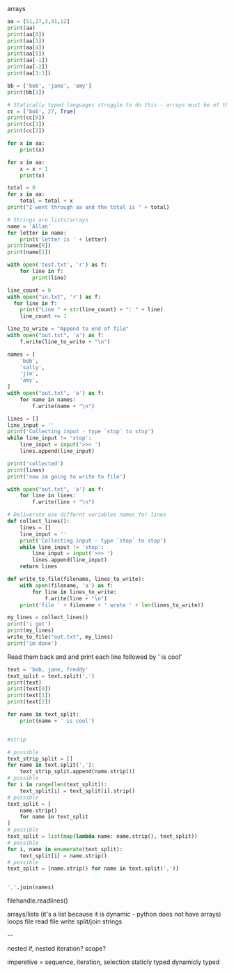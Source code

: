 arrays

```python
aa = [51,27,3,91,12]
print(aa)
print(aa[0])
print(aa[1])
print(aa[4])
print(aa[5])
print(aa[-1])
print(aa[-2])
print(aa[1:3])

bb = ['bob', 'jane', 'amy']
print(bb[1])

# Statically typed languages struggle to do this - arrays must be of the same type
cc = ['bob', 27, True]
print(cc[0])
print(cc[1])
print(cc[2])
```

```python
for x in aa:
    print(x)
```

```python
for x in aa:
    x = x + 1
    print(x)
```

```python
total = 0
for x in aa:
    total = total + x
print("I went through aa and the total is " + total)
```


```python
# Strings are lists/arrays
name = 'Allan'
for letter in name:
    print('letter is ' + letter)
print(name[0])
print(name[1])
```


```python
with open('test.txt', 'r') as f:
    for line in f:
        print(line)
```

```python
line_count = 0
with open("in.txt", 'r') as f:
  for line in f:
    print("Line " + str(line_count) + ": " + line)
    line_count += 1
```

```python
line_to_write = "Append to end of file"
with open("out.txt", 'a') as f:
    f.write(line_to_write + "\n")
```



```python
names = [
    'bob',
    'sally',
    'jim',
    'amy',
]
with open("out.txt", 'a') as f:
    for name in names:
        f.write(name + "\n")
```


```python
lines = []
line_input = ''
print('Collecting input - type `stop` to stop')
while line_input != 'stop':
    line_input = input('>>> ')
    lines.append(line_input)

print('collected')
print(lines)
print('now im going to write to file')

with open("out.txt", 'a') as f:
    for line in lines:
        f.write(line + "\n")
```



```python
# Deliverate use differnt variables names for lines
def collect_lines():
    lines = []
    line_input = ''
    print('Collecting input - type `stop` to stop')
    while line_input != 'stop':
        line_input = input('>>> ')
        lines.append(line_input)
    return lines

def write_to_file(filename, lines_to_write):
    with open(filename, 'a') as f:
        for line in lines_to_write:
            f.write(line + "\n")
    print('file ' + filename + ' wrote ' + len(lines_to_write))

my_lines = collect_lines()
print('i got')
print(my_lines)
write_to_file("out.txt", my_lines)
print('im done')
```

Read them back and and print each line followed by ' is cool'


```python
text = 'bob, jane, freddy'
text_split = text.split(',')
print(text)
print(text[0])
print(text[1])
print(text[2])

for name in text_split:
    print(name + ' is cool')


#strip

# possible
text_strip_split = []
for name in text.split(','):
    text_strip_split.append(name.strip())
# possible
for i in range(len(text_split)):
    text_split[i] = text_split[i].strip()
# possible
text_split = [
    name.strip()
    for name in text_split
]
# possible
text_split = list(map(lambda name: name.strip(), text_split))
# possible
for i, name in enumerate(text_split):
    text_split[i] = name.strip()
# possible
text_split = [name.strip() for name in text.split(',')]


','.join(names)

```


filehandle.readlines()

arrays/lists (it's a list because it is dynamic - python does not have arrays)
loops
file read
file write
split/join strings


--

nested if, nested iteration?
scope?


imperetive = sequence, iteration, selection
staticly typed
dynamicly typed

